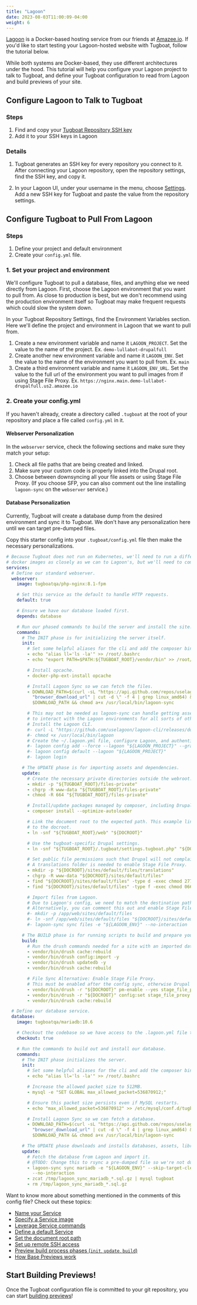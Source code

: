 ```yaml
---
title: "Lagoon"
date: 2023-08-03T11:00:09-04:00
weight: 6
---
```


[Lagoon](https://lagoon.sh/) is a Docker-based hosting service from our friends at [Amazee.io](https://www.amazee.io/).
If you'd like to start testing your Lagoon-hosted website with Tugboat, follow the tutorial below.

While both systems are Docker-based, they use different architectures under the hood. This tutorial will help you
configure your Lagoon project to talk to Tugboat, and define your Tugboat configuration to read from Lagoon and build
previews of your site.

## Configure Lagoon to Talk to Tugboat

### Steps

1. Find and copy your [Tugboat Repository SSH key](/setting-up-tugboat/select-repo-settings/#set-up-remote-ssh-access)
2. Add it to your SSH keys in Lagoon

### Details

1. Tugboat generates an SSH key for every repository you connect to it. After connecting your Lagoon repository, open
   the repository settings, find the SSH key, and copy it.

2. In your Lagoon UI, under your username in the menu, choose [Settings](https://dashboard.amazeeio.cloud/settings). Add
   a new SSH key for Tugboat and paste the value from the repository settings.

## Configure Tugboat to Pull From Lagoon

### Steps

1. Define your project and default environment
2. Create your `config.yml` file.

### 1. Set your project and environment

We'll configure Tugboat to pull a database, files, and anything else we need directly from Lagoon. First, choose the
Lagoon environment that you want to pull from. As close to production is best, but we don't recommend using the
production environment itself so Tugboat may make frequent requests which could slow the system down.

In your Tugboat Repository Settings, find the Environment Variables section. Here we'll define the project and
environment in Lagoon that we want to pull from.

1. Create a new environment variable and name it `LAGOON_PROJECT`. Set the value to the name of the project. Ex.
   `demo-lullabot-drupalfull`
1. Create another new environment variable and name it `LAGOON_ENV`. Set the value to the name of the environment you
   want to pull from. Ex. `main`
1. Create a third environment variable and name it `LAGOON_ENV_URL`. Set the value to the full url of the environment
   you want to pull images from if using Stage File Proxy. Ex.
   `https://nginx.main.demo-lullabot-drupalfull.us2.amazee.io`

### 2. Create your config.yml

If you haven't already, create a directory called `.tugboat` at the root of your repository and place a file called
`config.yml` in it.

#### Webserver Personalization

In the `webserver` service, check the following sections and make sure they match your setup:

1. Check all file paths that are being created and linked.
2. Make sure your custom code is properly linked into the Drupal root.
3. Choose between downsyncing all your file assets or using Stage File Proxy. (If you choose SFP, you can also comment
   out the line installing `lagoon-sync` on the `webserver` service.)

#### Database Personalization

Currently, Tugboat will create a database dump from the desired environment and sync it to Tugboat. We don't have any
personalization here until we can target pre-dumped files.

Copy this starter config into your `.tugboat/config.yml` file then make the necessary personalizations.

```yaml
# Because Tugboat does not run on Kubernetes, we'll need to run a different docker configuration.  We'll match our own
# docker images as closely as we can to Lagoon's, but we'll need to combine some services to get a similar result.
services:
  # Define our standard webserver.
  webserver:
    image: tugboatqa/php-nginx:8.1-fpm

    # Set this service as the default to handle HTTP requests.
    default: true

    # Ensure we have our database loaded first.
    depends: database

    # Run our phased commands to build the server and install the site.
    commands:
      # The INIT phase is for initializing the server itself.
      init:
        # Set some helpful aliases for the cli and add the composer bin to the PATH.
        - echo "alias ll='ls -la'" >> /root/.bashrc
        - echo "export PATH=$PATH:${TUGBOAT_ROOT}/vendor/bin" >> /root/.bashrc

        # Install opcache.
        - docker-php-ext-install opcache

        # Install Lagoon Sync so we can fetch the files.
        - DOWNLOAD_PATH=$(curl -sL "https://api.github.com/repos/uselagoon/lagoon-sync/releases/latest" | grep
          "browser_download_url" | cut -d \" -f 4 | grep linux_amd64) && wget -O /usr/local/bin/lagoon-sync
          $DOWNLOAD_PATH && chmod a+x /usr/local/bin/lagoon-sync

        # This may not be needed as lagoon-sync can handle getting assets from the Lagoon system.  This CLI allows us
        # to interact with the Lagoon environments for all sorts of other things.
        # Install the Lagoon CLI.
        #- curl -L "https://github.com/uselagoon/lagoon-cli/releases/download/v0.18.1/lagoon-cli-v0.18.1-linux-amd64" -o /usr/local/bin/lagoon
        #- chmod +x /usr/local/bin/lagoon
        # Create the ~/.lagoon.yml file, configure Lagoon, and authenticate.
        #- lagoon config add --force --lagoon "${LAGOON_PROJECT}" --graphql https://api.lagoon.amazeeio.cloud/graphql --hostname ssh.lagoon.amazeeio.cloud --port 32222 --ui https://dashboard.amazeeio.cloud
        #- lagoon config default --lagoon "${LAGOON_PROJECT}"
        #- lagoon login

      # The UPDATE phase is for importing assets and dependencies.
      update:
        # Create the necessary private directories outside the webroot. (see settings.tugboat.php)
        - mkdir -p "${TUGBOAT_ROOT}/files-private"
        - chgrp -R www-data "${TUGBOAT_ROOT}/files-private"
        - chmod -R 664 "${TUGBOAT_ROOT}/files-private"

        # Install/update packages managed by composer, including Drupal and Drush.
        - composer install --optimize-autoloader

        # Link the document root to the expected path. This example links /web
        # to the docroot.
        - ln -snf "${TUGBOAT_ROOT}/web" "${DOCROOT}"

        # Use the tugboat-specific Drupal settings.
        - ln -snf "${TUGBOAT_ROOT}/.tugboat/settings.tugboat.php" "${DOCROOT}/sites/default/settings.local.php"

        # Set public file permissions such that Drupal will not complain.
        # A translations folder is needed to enable Stage File Proxy.
        - mkdir -p "${DOCROOT}/sites/default/files/translations"
        - chgrp -R www-data "${DOCROOT}/sites/default/files"
        - find "${DOCROOT}/sites/default/files" -type d -exec chmod 2775 {} \;
        - find "${DOCROOT}/sites/default/files" -type f -exec chmod 0664 {} \;

        # Import files from Lagoon.
        # Due to Lagoon's config, we need to match the destination path to the source path.
        # Alternatively, you can comment this out and enable Stage File Proxy in the 'build' phase below.
        #- mkdir -p /app/web/sites/default/files
        #- ln -snf /app/web/sites/default/files "${DOCROOT}/sites/default/files"
        #- lagoon-sync sync files -e "${LAGOON_ENV}" --no-interaction

      # The BUILD phase is for running scripts to build and prepare your website.
      build:
        # Run the drush commands needed for a site with an imported database.
        - vendor/bin/drush cache:rebuild
        - vendor/bin/drush config:import -y
        - vendor/bin/drush updatedb -y
        - vendor/bin/drush cache:rebuild

        # File Sync Alternative: Enable Stage File Proxy.
        # This must be enabled after the config sync, otherwise Drupal will disable it when it runs the config sync.
        - vendor/bin/drush -r "${DOCROOT}" pm-enable --yes stage_file_proxy
        - vendor/bin/drush -r "${DOCROOT}" config:set stage_file_proxy.settings origin "${LAGOON_ENV_URL}"
        - vendor/bin/drush cache:rebuild

  # Define our database service.
  database:
    image: tugboatqa/mariadb:10.6

    # Checkout the codebase so we have access to the .lagoon.yml file to sync the DB.
    checkout: true

    # Run the commands to build out and install our database.
    commands:
      # The INIT phase initializes the server.
      init:
        # Set some helpful aliases for the cli and add the composer bin to the PATH.
        - echo "alias ll='ls -la'" >> /root/.bashrc

        # Increase the allowed packet size to 512MB.
        - mysql -e "SET GLOBAL max_allowed_packet=536870912;"

        # Ensure this packet size persists even if MySQL restarts.
        - echo "max_allowed_packet=536870912" >> /etc/mysql/conf.d/tugboat.cnf

        # Install Lagoon Sync so we can fetch a database.
        - DOWNLOAD_PATH=$(curl -sL "https://api.github.com/repos/uselagoon/lagoon-sync/releases/latest" | grep
          "browser_download_url" | cut -d \" -f 4 | grep linux_amd64) && wget -O /usr/local/bin/lagoon-sync
          $DOWNLOAD_PATH && chmod a+x /usr/local/bin/lagoon-sync

      # The UPDATE phase downloads and installs databases, assets, libraries, and dependencies.
      update:
        # Fetch the database from Lagoon and import it.
        # @TODO: Change this to rsync a pre-dumped file so we're not dumping the database on every Refresh.
        - lagoon-sync sync mariadb -e "${LAGOON_ENV}" --skip-target-cleanup=true --skip-target-import=true
          --no-interaction
        - zcat /tmp/lagoon_sync_mariadb_*.sql.gz | mysql tugboat
        - rm /tmp/lagoon_sync_mariadb_*.sql.gz
```

Want to know more about something mentioned in the comments of this config file? Check out these topics:

- [Name your Service](/setting-up-services/how-to-set-up-services/name-your-service/)
- [Specify a Service image](/setting-up-services/how-to-set-up-services/specify-a-service-image/)
- [Leverage Service commands](/setting-up-services/how-to-set-up-services/leverage-service-commands/)
- [Define a default Service](/setting-up-services/how-to-set-up-services/define-a-default-service/)
- [Set the document root path](/setting-up-services/how-to-set-up-services/set-the-document-root-path/)
- [Set up remote SSH access](/setting-up-tugboat/select-repo-settings/#set-up-remote-ssh-access)
- [Preview build process phases (`init`, `update`, `build`)](/building-a-preview/preview-deep-dive/how-previews-work/#the-build-process-explained)
- [How Base Previews work](/building-a-preview/preview-deep-dive/how-previews-work/#how-base-previews-work)

## Start Building Previews!

Once the Tugboat configuration file is committed to your git repository, you can start
[building previews](/building-a-preview/administer-previews/build-previews/)!
